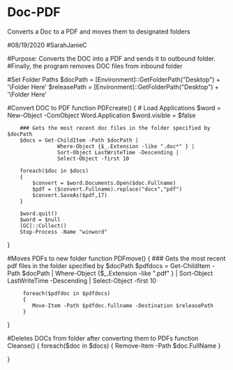 # Doc-PDF
Converts a Doc to a PDF and moves them to designated folders


#08/19/2020
#SarahJanieC

#Purpose:  Converts the DOC into a PDF and sends it to outbound folder.
#Finally, the program removes DOC files from inbound folder


#Set Folder Paths
$docPath = [Environment]::GetFolderPath("Desktop") + '\Folder Here'
$releasePath = [Environment]::GetFolderPath("Desktop") + '\Folder Here'


#Convert DOC to PDF
function PDFcreate()
{
        # Load Applications
        $word = New-Object -ComObject Word.Application
        $word.visible = $false

        ### Gets the most recent doc files in the folder specified by $docPath
        $docs = Get-ChildItem -Path $docPath | 
                    Where-Object {$_.Extension -like ".doc*" } |
                    Sort-Object LastWriteTime -Descending |
                    Select-Object -first 10

        foreach($doc in $docs)
        {
            $convert = $word.Documents.Open($doc.Fullname)
            $pdf = ($convert.Fullname).replace("docx","pdf")
            $convert.SaveAs($pdf,17)
        }

        $word.quit()
        $word = $null
        [GC]::Collect()
        Stop-Process -Name "winword"
}

#Moves PDFs to new folder
function PDFmove()
{
        ### Gets the most recent pdf files in the folder specified by $docPath
        $pdfdocs = Get-ChildItem -Path $docPath | 
                    Where-Object {$_.Extension -like ".pdf" } |
                    Sort-Object LastWriteTime -Descending |
                    Select-Object -first 10

         foreach($pdfdoc in $pdfdocs)
         {
            Move-Item -Path $pdfdoc.fullname -Destination $releasePath
         }
}

#Deletes DOCs from folder after converting them to PDFs
function Cleanse()
{
         foreach($doc in $docs)
         {
            Remove-Item -Path $doc.FullName
         }

}

